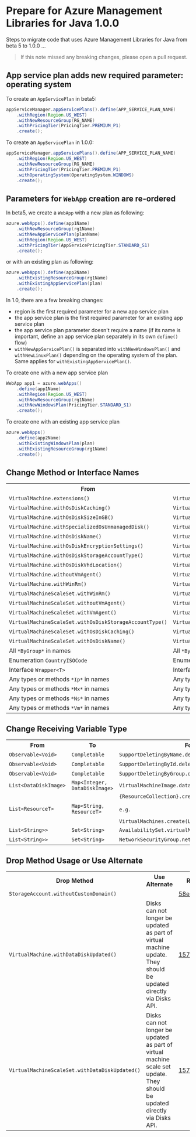 # Prepare for Azure Management Libraries for Java 1.0.0 #

Steps to migrate code that uses Azure Management Libraries for Java from beta 5 to 1.0.0 …

> If this note missed any breaking changes, please open a pull request.

## App service plan adds new required parameter: operating system

To create an `AppServicePlan` in beta5:

```java
appServiceManager.appServicePlans().define(APP_SERVICE_PLAN_NAME)
    .withRegion(Region.US_WEST)
    .withNewResourceGroup(RG_NAME)
    .withPricingTier(PricingTier.PREMIUM_P1)
    .create();
```

To create an `AppServicePlan` in 1.0.0:

```java
appServiceManager.appServicePlans().define(APP_SERVICE_PLAN_NAME)
    .withRegion(Region.US_WEST)
    .withNewResourceGroup(RG_NAME)
    .withPricingTier(PricingTier.PREMIUM_P1)
    .withOperatingSystem(OperatingSystem.WINDOWS)
    .create();
```

## Parameters for `WebApp` creation are re-ordered

In beta5, we create a `WebApp` with a new plan as following:

```java
azure.webApps().define(app1Name)
    .withNewResourceGroup(rg1Name)
    .withNewAppServicePlan(planName)
    .withRegion(Region.US_WEST)
    .withPricingTier(AppServicePricingTier.STANDARD_S1)
    .create();
```

or with an existing plan as following:

```java
azure.webApps().define(app2Name)
    .withExistingResourceGroup(rg1Name)
    .withExistingAppServicePlan(plan)
    .create();
```

In 1.0, there are a few breaking changes:

- region is the first required parameter for a new app service plan
- the app service plan is the first required parameter for an existing app service plan
- the app service plan parameter doesn't require a name (if its name is important, define an app service plan separately in its own `define()` flow)
- `withNewAppServicePlan()` is separated into `withNewWindowsPlan()` and `withNewLinuxPlan()` depending on the operating system of the plan. Same applies for `withExistingAppServicePlan()`.

To create one with a new app service plan

```java
WebApp app1 = azure.webApps()
    .define(app1Name)
    .withRegion(Region.US_WEST)
    .withNewResourceGroup(rg1Name)
    .withNewWindowsPlan(PricingTier.STANDARD_S1)
    .create();
```

To create one with an existing app service plan

```java
azure.webApps()
    .define(app2Name)
    .withExistingWindowsPlan(plan)
    .withExistingResourceGroup(rg1Name)
    .create();
```

## Change Method or Interface Names ##

<table>
  <tr>
    <th>From</th>
    <th>To</th>
    <th>Ref</th>
  </tr>
  <tr>
      <td><code>VirtualMachine.extensions()</code></td>
      <td><code>VirtualMachine.getExtensions()</code></td>
      <td><a href="https://github.com/Azure/azure-sdk-for-java/pull/1466">#1466</a></td>
  </tr>
  <tr>
    <td><code>VirtualMachine.withOsDiskCaching()</code></td>
    <td><code>VirtualMachine.withOSDiskCaching()</code></td>
    <td><a href="https://github.com/Azure/azure-sdk-for-java/pull/1598">#1598</a></td>
  </tr>
  <tr>
    <td><code>VirtualMachine.withOsDiskSizeInGB()</code></td>
    <td><code>VirtualMachine.withOSDiskSizeInGB()</code></td>
    <td><a href="https://github.com/Azure/azure-sdk-for-java/pull/1598">#1598</a></td>
  </tr>
  <tr>
    <td><code>VirtualMachine.withSpecializedOsUnmanagedDisk()</code></td>
    <td><code>VirtualMachine.withSpecializedOSUnmanagedDisk()</code></td>
    <td><a href="https://github.com/Azure/azure-sdk-for-java/pull/1598">#1598</a></td>
  </tr>
  <tr>
    <td><code>VirtualMachine.withOsDiskName()</code></td>
    <td><code>VirtualMachine.withOSDiskName()</code></td>
    <td><a href="https://github.com/Azure/azure-sdk-for-java/pull/1598">#1598</a></td>
  </tr>
  <tr>
    <td><code>VirtualMachine.withOsDiskEncryptionSettings()</code></td>
    <td><code>VirtualMachine.withOSDiskEncryptionSettings()</code></td>
    <td><a href="https://github.com/Azure/azure-sdk-for-java/pull/1598">#1598</a></td>
  </tr>
  <tr>
    <td><code>VirtualMachine.withOsDiskStorageAccountType()</code></td>
    <td><code>VirtualMachine.withOSDiskStorageAccountType()</code></td>
    <td><a href="https://github.com/Azure/azure-sdk-for-java/pull/1598">#1598</a></td>
  </tr>
  <tr>
    <td><code>VirtualMachine.withOsDiskVhdLocation()</code></td>
    <td><code>VirtualMachine.withOSDiskVhdLocation()</code></td>
    <td><a href="https://github.com/Azure/azure-sdk-for-java/pull/1598">#1598</a></td>
  </tr>
  <tr>
    <td><code>VirtualMachine.withoutVmAgent()</code></td>
    <td><code>VirtualMachine.withoutVMAgent()</code></td>
    <td><a href="https://github.com/Azure/azure-sdk-for-java/pull/1549">#1549</a></td>
  </tr>
  <tr>
    <td><code>VirtualMachine.withWinRm()</code></td>
    <td><code>VirtualMachine.withWinRM()</code></td>
    <td><a href="https://github.com/Azure/azure-sdk-for-java/pull/1549">#1549</a></td>
  </tr>
  <tr>
    <td><code>VirtualMachineScaleSet.withWinRm()</code></td>
    <td><code>VirtualMachineScaleSet.withWinRM()</code></td>
    <td><a href="https://github.com/Azure/azure-sdk-for-java/pull/1549">#1549</a></td>
  </tr>
  <tr>
    <td><code>VirtualMachineScaleSet.withoutVmAgent()</code></td>
    <td><code>VirtualMachineScaleSet.withoutVMAgent()</code></td>
    <td><a href="https://github.com/Azure/azure-sdk-for-java/pull/1549">#1549</a></td>
  </tr>
  <tr>
    <td><code>VirtualMachineScaleSet.withVmAgent()</code></td>
    <td><code>VirtualMachineScaleSet.withVMAgent()</code></td>
    <td><a href="https://github.com/Azure/azure-sdk-for-java/pull/1549">#1549</a></td>
  </tr>
  <tr>
    <td><code>VirtualMachineScaleSet.withOsDiskStorageAccountType()</code></td>
    <td><code>VirtualMachineScaleSet.withOSDiskStorageAccountType()</code></td>
    <td><a href="https://github.com/Azure/azure-sdk-for-java/pull/1598">#1598</a></td>
  </tr>
  <tr>
    <td><code>VirtualMachineScaleSet.withOsDiskCaching()</code></td>
    <td><code>VirtualMachineScaleSet.withOSDiskCaching()</code></td>
    <td><a href="https://github.com/Azure/azure-sdk-for-java/pull/1598">#1598</a></td>
  </tr>
  <tr>
    <td><code>VirtualMachineScaleSet.withOsDiskName()</code></td>
    <td><code>VirtualMachineScaleSet.withOSDiskName()</code></td>
    <td><a href="https://github.com/Azure/azure-sdk-for-java/pull/1598">#1598</a></td>
  </tr>
  <tr>
    <td>All <code>*ByGroup*</code> in names</td>
    <td>All <code>*ByResourceGroup*</code> in names</td>
    <td><a href="https://github.com/Azure/azure-sdk-for-java/pull/1566">#1566</a></td>
  </tr>
  <tr>
    <td>Enumeration <code>CountryISOCode</code></td>
    <td>Enumeration <code>CountryIsoCode</code></td>
    <td><a href="https://github.com/Azure/azure-sdk-for-java/pull/1558">#1558</a></td>
  </tr>
  <tr>
    <td>Interface <code>Wrapper&lt;T&gt;</code></td>
    <td>Interface <code>HasInner&lt;T&gt;</code></td>
    <td><a href="https://github.com/Azure/azure-sdk-for-java/pull/1439">#1439</a></td>
  </tr>
  <tr>
    <td>Any types or methods <code>*Ip*</code> in names</td>
    <td>Any types or methods <code>*IP*</code> in names</td>
    <td><a href="https://github.com/Azure/azure-sdk-for-java/pull/1439">#1439</a></td>
  </tr>
  <tr>
    <td>Any types or methods <code>*Mx*</code> in names</td>
    <td>Any types or methods <code>*MX*</code> in names</td>
    <td><a href="https://github.com/Azure/azure-sdk-for-java/pull/1439">#1439</a></td>
  </tr>
  <tr>
    <td>Any types or methods <code>*Ns*</code> in names</td>
    <td>Any types or methods <code>*NS*</code> in names</td>
    <td><a href="https://github.com/Azure/azure-sdk-for-java/pull/1439">#1439</a></td>
  </tr>
  <tr>
    <td>Any types or methods <code>*Vm*</code> in names</td>
    <td>Any types or methods <code>*VM*</code> in names</td>
    <td><a href="https://github.com/Azure/azure-sdk-for-java/pull/1439">#1439</a></td>
  </tr>
</table>



## Change Receiving Variable Type ##

<table>
  <tr>
    <th>From</th>
    <th>To</th>
    <th>For Method</th>
    <th>Ref</th>
  </tr>
  <tr>
    <td><code>Observable&lt;Void&gt;</code></td>
    <td><code>Completable</code></td>
    <td><code>SupportDeletingByName.deleteByNameAsync()</code></td>
    <td><a href="https://github.com/Azure/azure-sdk-for-java/pull/1388">#1388</a></td>
  </tr>
  <tr>
    <td><code>Observable&lt;Void&gt;</code></td>
    <td><code>Completable</code></td>
    <td><code>SupportDeletingById.deleteByIdAsync()</code></td>
    <td><a href="https://github.com/Azure/azure-sdk-for-java/pull/1388">#1388</a></td>
  </tr>
  <tr>
    <td><code>Observable&lt;Void&gt;</code></td>
    <td><code>Completable</code></td>
    <td><code>SupportDeletingByGroup.deleteByGroupAsync()</code></td>
    <td><a href="https://github.com/Azure/azure-sdk-for-java/pull/1388">#1388</a></td>
  </tr>
    <tr>
    <td><code>List&lt;DataDiskImage&gt;</code></td>
    <td><code>Map&lt;Integer, DataDiskImage&gt;</code></td>
    <td><code>VirtualMachineImage.dataDiskImages()</code></td>
    <td><a href="https://github.com/Azure/azure-sdk-for-java/pull/1409">#1409</a></td>
  </tr>
    <tr>
    <td><code>List&lt;ResourceT&gt;</code></td>
    <td><code>Map&lt;String, ResourceT&gt;</code></td>
    <td><code>{ResourceCollection}.create(List&lt;Creatable&lt;ResourceT&gt;&gt;)</code><br/><br/>
    <code>e.g. 
        VirtualMachines.create(List&lt;Creatable&lt;VirtualMachine&gt;&gt;) </code></td>
    <td><a href="https://github.com/Azure/azure-sdk-for-java/pull/1381">#1381</a></td>
  </tr>

  <tr>
    <td><code>List&lt;String&gt;></code></td>
    <td><code>Set&lt;String&gt;</code></td>
    <td><code>AvailabilitySet.virtualMachineIds()</code></td>
    <td><a href="https://github.com/Azure/azure-sdk-for-java/pull/1558">1558</a></td>
  </tr>
  <tr>
    <td><code>List&lt;String&gt;></code></td>
    <td><code>Set&lt;String&gt;</code></td>
    <td><code>NetworkSecurityGroup.networkInterfaceIds()</code></td>
    <td><a href="https://github.com/Azure/azure-sdk-for-java/pull/1439">1439</a></td>
  </tr>

</table>


## Drop Method Usage or Use Alternate ##

<table>
  <tr>
    <th>Drop Method</th>
    <th>Use Alternate</th>
    <th>Ref</th>
  </tr>
  <tr>
    <td><code>StorageAccount.withoutCustomDomain()</code></td>
    <td></td>
    <td><a href="https://github.com/Azure/azure-sdk-for-java/pull/1600/commits/58eb1a5326e2491f90e04c27d8b4e4aaef1caa87">58eb1a5</a></td>
  </tr>
  <tr>
    <td><code>VirtualMachine.withDataDiskUpdated()</code></td>
    <td>Disks can not longer be updated as part of virtual machine update. They should be updated directly via Disks API.</td>
    <td><a href="https://github.com/Azure/azure-sdk-for-java/pull/1579">1579</a></td>
  </tr>
  <tr>
    <td><code>VirtualMachineScaleSet.withDataDiskUpdated()</code></td>
    <td>Disks can not longer be updated as part of virtual machine scale set update. They should be updated directly via Disks API.</td>
    <td><a href="https://github.com/Azure/azure-sdk-for-java/pull/1579">1579</a></td>
  </tr>
</table>

